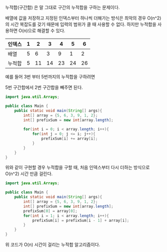 
누적합(구간합) 은 말 그대로 구간의 누적합을 구하는 문제이다.

배열에 값을 저장하고 지정된 인덱스부터 하나씩 더해가는 방식은 최악의 경우 O(n^2)의 시간 복잡도를 갖기 때문에 입력의 범위가 클 때 사용할 수 없다. 하지만 누적합을 사용하면 O(n)으로 해결할 수 있다.

| 인덱스   | 1   | 2   | 3   | 4   | 5   | 6   |
| ------ | --- | --- | --- | --- | --- | --- |
| 배열   | 5   | 6   | 3   | 9   | 1   | 2   |
| 누적합 | 5   | 11  | 14  | 23  | 24  | 26  |

예를 들어 3번 부터 5번까지의 누적합을 구하려면

5번 구간합에서 2번 구간합을 빼주면 된다.

```java
import java.util.Arrays;

public class Main {
	public static void main(String[] args){
		int[] array = {5, 6, 3, 9, 1, 2};
		int[] prefixSum = new int[array.length];
		
		for(int i = 0; i < array.length; i++){
			for(int j = 0; j <= i; j++){
				prefixSum[i] += array[i];
			}
		}
	}
}
```

위와 같이 구현할 경우 누적합을 구할 때, 처음 인덱스부터 다시 더하는 방식으로 O(n^2) 시간 만큼 걸린다.

```java
import java.util.Arrays;

public class Main {
	public static void main(String[] args){
		int[] array = {5, 6, 3, 9, 1, 2};
		int[] prefixSum = new int[array.length];
		prefixSum[0] = array[0];
		for(int i = 1; i < array.length; i++){
			prefixSum[i] = prefixSum[i - 1] + array[i];
		}
	}
}
```

위 코드가 O(n) 시간이 걸리는 누적합 알고리즘이다.

